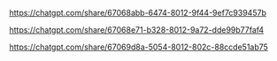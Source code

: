 https://chatgpt.com/share/67068abb-6474-8012-9f44-9ef7c939457b


https://chatgpt.com/share/67068e71-b328-8012-9a72-dde99b77faf4


https://chatgpt.com/share/67069d8a-5054-8012-802c-88ccde51ab75

